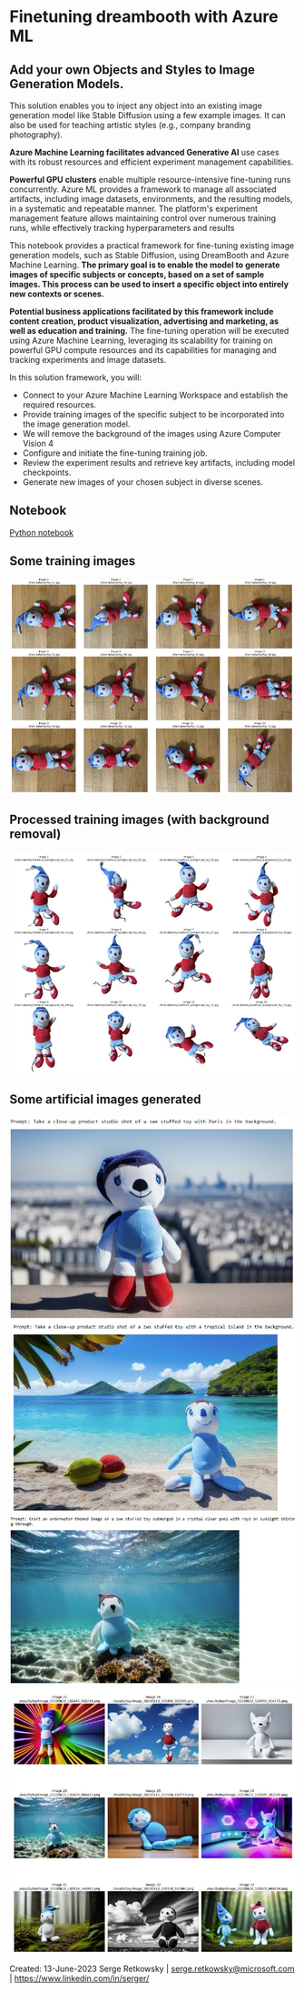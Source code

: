 # Finetuning dreambooth with Azure ML

## Add your own Objects and Styles to Image Generation Models.
This solution enables you to inject any object into an existing image generation model like Stable Diffusion using a few example images.
It can also be used for teaching artistic styles (e.g., company branding photography).

**Azure Machine Learning facilitates advanced Generative AI** use cases with its robust resources and efficient experiment management capabilities.

**Powerful GPU clusters** enable multiple resource-intensive fine-tuning runs concurrently. Azure ML provides a framework to manage all associated artifacts, including image datasets, environments, and the resulting models, in a systematic and repeatable manner. The platform's experiment management feature allows maintaining control over numerous training runs, while effectively tracking hyperparameters and results

This notebook provides a practical framework for fine-tuning existing image generation models, such as Stable Diffusion, using DreamBooth and Azure Machine Learning.
**The primary goal is to enable the model to generate images of specific subjects or concepts, based on a set of sample images. This process can be used to insert a specific object into entirely new contexts or scenes.**

**Potential business applications facilitated by this framework include content creation, product visualization, advertising and marketing, as well as education and training.** The fine-tuning operation will be executed using Azure Machine Learning, leveraging its scalability for training on powerful GPU compute resources and its capabilities for managing and tracking experiments and image datasets.

In this solution framework, you will:

- Connect to your Azure Machine Learning Workspace and establish the required resources.
- Provide training images of the specific subject to be incorporated into the image generation model.
- We will remove the background of the images using Azure Computer Vision 4
- Configure and initiate the fine-tuning training job.
- Review the experiment results and retrieve key artifacts, including model checkpoints.
- Generate new images of your chosen subject in diverse scenes.

## Notebook
<a href="Finetuning dreambooth with Azure ML.ipynb"> Python notebook </a>

## Some training images
<img src="trainingimages.jpg">

## Processed training images (with background removal)
<img src="trainingimagesnobg.jpg">

## Some artificial images generated
<img src="img1.jpg">
<img src="img2.jpg">
<img src="img3.jpg">
<img src="img4.jpg">


Created: 13-June-2023
Serge Retkowsky | serge.retkowsky@microsoft.com | https://www.linkedin.com/in/serger/
